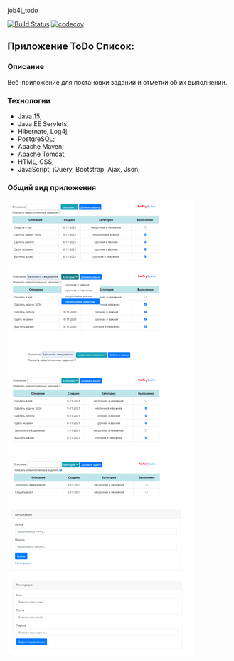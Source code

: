 job4j_todo

[![Build Status](https://app.travis-ci.com/NikolayPol/job4j_todo.svg?branch=master)](https://app.travis-ci.com/NikolayPol/job4j_todo)
[![codecov](https://codecov.io/gh/NikolayPol/job4j_todo/branch/master/graph/badge.svg?token=936ZKBD0J9)](https://codecov.io/gh/NikolayPol/job4j_todo)

## Приложение ToDo Список:

### Описание
Веб-приложение для постановки заданий и отметки об их выполнении.

### Технологии
- Java 15;
- Java EE Servlets;
- Hibernate, Log4j;  
- PostgreSQL;
- Apache Maven;
- Apache Tomcat;
- HTML, CSS;
- JavaScript, jQuery, Bootstrap, Ajax, Json;

### Общий вид приложения

![alt text](src/main/resources/ToDo_3.png)